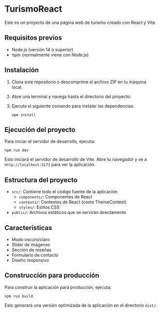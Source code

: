 # TurismoReact

Este es un proyecto de una página web de turismo creado con React y Vite.

## Requisitos previos

- Node.js (versión 14 o superior)
- npm (normalmente viene con Node.js)

## Instalación

1. Clona este repositorio o descomprime el archivo ZIP en tu máquina local.
2. Abre una terminal y navega hasta el directorio del proyecto.
3. Ejecuta el siguiente comando para instalar las dependencias:

   ```
   npm install
   ```

## Ejecución del proyecto

Para iniciar el servidor de desarrollo, ejecuta:

```
npm run dev
```

Esto iniciará el servidor de desarrollo de Vite. Abre tu navegador y ve a `http://localhost:5173` para ver la aplicación.

## Estructura del proyecto

- `src/`: Contiene todo el código fuente de la aplicación
  - `components/`: Componentes de React
  - `contexts/`: Contextos de React (como ThemeContext)
  - `styles/`: Estilos CSS
- `public/`: Archivos estáticos que se servirán directamente

## Características

- Modo oscuro/claro
- Slider de imágenes
- Sección de reseñas
- Formulario de contacto
- Diseño responsivo

## Construcción para producción

Para construir la aplicación para producción, ejecuta:

```
npm run build
```

Esto generará una versión optimizada de la aplicación en el directorio `dist/`.